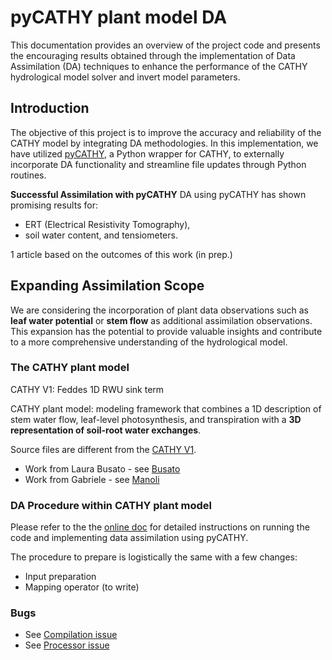 # pyCATHY plant model DA

This documentation provides an overview of the project code and presents the encouraging results obtained through the implementation of Data Assimilation (DA) techniques to enhance the performance of the CATHY hydrological model solver and invert model parameters.

## Introduction
The objective of this project is to improve the accuracy and reliability of the CATHY model by integrating DA methodologies. In this implementation, we have utilized [pyCATHY](https://github.com/BenjMy/pycathy_wrapper), a Python wrapper for CATHY, to externally incorporate DA functionality and streamline file updates through Python routines.

**Successful Assimilation with pyCATHY**
DA using pyCATHY has shown promising results for: 
- ERT (Electrical Resistivity Tomography),
- soil water content, and tensiometers.
  
1 article based on the outcomes of this work (in prep.)

## Expanding Assimilation Scope
We are considering the incorporation of plant data observations such as **leaf water potential** or **stem flow** as additional assimilation observations. This expansion has the potential to provide valuable insights and contribute to a more comprehensive understanding of the hydrological model.


### The CATHY plant model

CATHY V1: Feddes 1D RWU sink term

CATHY plant model: modeling framework that combines a 1D description of stem water flow, leaf-level photosynthesis, and transpiration with a **3D representation of soil-root water exchanges**.


Source files are different from the [CATHY V1](https://bitbucket.org/cathy1_0/cathy/src/master/). 
- Work from Laura Busato - see [Busato](/examples/Busato/)
- Work from Gabriele - see [Manoli](/examples/1_Gabriele_Piante_NON_modificato/)

### DA Procedure within CATHY plant model

Please refer to the the [online doc](https://benjmy.github.io/pycathy_wrapper/) for detailed instructions on running the code and implementing data assimilation using pyCATHY.

The procedure to prepare is logistically the same with a few changes:
- Input preparation 
- Mapping operator (to write)

### Bugs

- See [Compilation issue](https://github.com/BenjMy/pyCATHY_plant/issues/1#issue-1782683943)
- See [Processor issue]()
